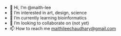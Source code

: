 - 👋 Hi, I’m @maith-lee
- 👀 I’m interested in art, design, science 
- 🌱 I’m currently learning bioinformatics
- 💞️ I’m looking to collaborate on (not yet)
- 📫 How to reach me maithileechaudhary@gmail.com

<!---
maith-lee/maith-lee is a ✨ special ✨ repository because its `README.md` (this file) appears on your GitHub profile.
You can click the Preview link to take a look at your changes.
--->
